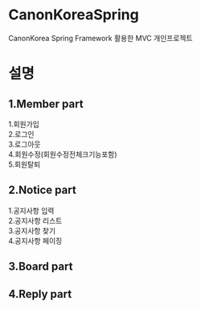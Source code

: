 # CanonKoreaSpring
CanonKorea Spring Framework 활용한 MVC 개인프로젝트 

<h1>설명</h1>
<h2>1.Member part</h2>
<p>
  1.회원가입 <br>
  2.로그인 <br>
  3.로그아웃 <br>
  4.회원수정(회원수정전체크기능포함) <br>
  5.회원탈퇴 
</p>
<h2>2.Notice part</h2>
<p>
  1.공지사항 입력 <br>
  2.공지사항 리스트 <br>
  3.공지사항 찾기 <br>
  4.공지사항 페이징 <br>
</p>
<h2>3.Board part</h2>
<h2>4.Reply part</h2>
